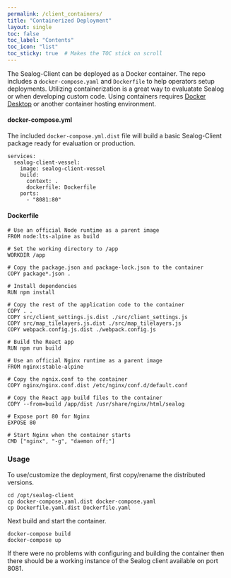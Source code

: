 ```yaml
---
permalink: /client_containers/
title: "Containerized Deployment"
layout: single
toc: false
toc_label: "Contents"
toc_icon: "list"
toc_sticky: true  # Makes the TOC stick on scroll
---
```


The Sealog-Client can be deployed as a Docker container. The repo includes a `docker-compose.yaml` and `Dockerfile` to help operators setup deployments.  Utilizing containerization is a great way to evaluatate Sealog or when developing custom code.  Using containers requires [Docker Desktop](https://www.docker.com/products/docker-desktop/) or another container hosting environment.

#### docker-compose.yml
The included `docker-compose.yml.dist` file will build a basic Sealog-Client package ready for evaluation or production.
```
services:
  sealog-client-vessel:
    image: sealog-client-vessel
    build:
      context: .
      dockerfile: Dockerfile
    ports:
      - "8081:80"
```

#### Dockerfile
```
# Use an official Node runtime as a parent image
FROM node:lts-alpine as build

# Set the working directory to /app
WORKDIR /app

# Copy the package.json and package-lock.json to the container
COPY package*.json .

# Install dependencies
RUN npm install

# Copy the rest of the application code to the container
COPY . .
COPY src/client_settings.js.dist ./src/client_settings.js
COPY src/map_tilelayers.js.dist ./src/map_tilelayers.js
COPY webpack.config.js.dist ./webpack.config.js

# Build the React app
RUN npm run build

# Use an official Nginx runtime as a parent image
FROM nginx:stable-alpine

# Copy the ngnix.conf to the container
COPY nginx/nginx.conf.dist /etc/nginx/conf.d/default.conf

# Copy the React app build files to the container
COPY --from=build /app/dist /usr/share/nginx/html/sealog

# Expose port 80 for Nginx
EXPOSE 80

# Start Nginx when the container starts
CMD ["nginx", "-g", "daemon off;"]
```

### Usage
To use/customize the deployment, first copy/rename the distributed versions.
```
cd /opt/sealog-client
cp docker-compose.yaml.dist docker-compose.yaml
cp Dockerfile.yaml.dist Dockerfile.yaml
```

Next build and start the container.
```
docker-compose build
docker-compose up
```

If there were no problems with configuring and building the container then there should be a working instance of the Sealog client available on port 8081.
